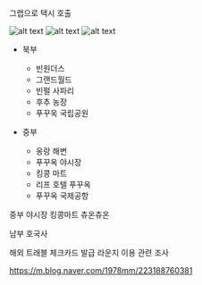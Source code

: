 
그랩으로 택시 호출

![alt text](./푸꾸옥_북부1.png)
![alt text](./푸꾸옥_중부1.png)
![alt text](./푸꾸옥_남부1.png)

- 북부
  - 빈원더스
  - 그랜드월드
  - 빈펄 사파리
  - 후추 농장
  - 푸꾸욱 국립공원

- 중부
  - 옹랑 해변
  - 푸꾸옥 야시장
  - 킹콩 마트
  - 리프 호텔 푸꾸옥
  - 푸꾸옥 국제공항
  

중부
야시장
킹콩마트
츄온츄온

남부
호국사

해외 트래블 체크카드 발급
라운지 이용 관련 조사

https://m.blog.naver.com/1978mm/223188760381